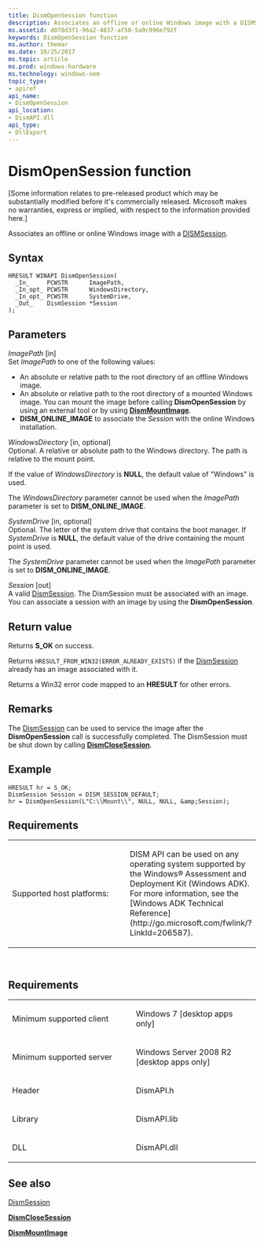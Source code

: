 ```yaml
---
title: DismOpenSession function
description: Associates an offline or online Windows image with a DISMSession.
ms.assetid: d078d3f1-96a2-4837-af50-5a9c996e792f
keywords: DismOpenSession function
ms.author: themar
ms.date: 10/25/2017
ms.topic: article
ms.prod: windows-hardware
ms.technology: windows-oem
topic_type: 
- apiref
api_name: 
- DismOpenSession
api_location: 
- DismAPI.dll
api_type: 
- DllExport
---
```


# DismOpenSession function


\[Some information relates to pre-released product which may be substantially modified before it's commercially released. Microsoft makes no warranties, express or implied, with respect to the information provided here.\]

Associates an offline or online Windows image with a [DISMSession](dismsession.md).

Syntax
---

```
HRESULT WINAPI DismOpenSession(
  _In_     PCWSTR      ImagePath,
  _In_opt_ PCWSTR      WindowsDirectory,
  _In_opt_ PCWSTR      SystemDrive,
  _Out_    DismSession *Session
);
```

Parameters
-------

*ImagePath* \[in\]  
Set *ImagePath* to one of the following values:

-   An absolute or relative path to the root directory of an offline Windows image.
-   An absolute or relative path to the root directory of a mounted Windows image. You can mount the image before calling **DismOpenSession** by using an external tool or by using [**DismMountImage**](dismmountimage-function.md).
-   **DISM\_ONLINE\_IMAGE** to associate the *Session* with the online Windows installation.

*WindowsDirectory* \[in, optional\]  
Optional. A relative or absolute path to the Windows directory. The path is relative to the mount point.

If the value of *WindowsDirectory* is **NULL**, the default value of "Windows" is used.

The *WindowsDirectory* parameter cannot be used when the *ImagePath* parameter is set to **DISM\_ONLINE\_IMAGE**.

*SystemDrive* \[in, optional\]  
Optional. The letter of the system drive that contains the boot manager. If *SystemDrive* is **NULL**, the default value of the drive containing the mount point is used.

The *SystemDrive* parameter cannot be used when the *ImagePath* parameter is set to **DISM\_ONLINE\_IMAGE**.

*Session* \[out\]  
A valid [DismSession](dismsession.md). The DismSession must be associated with an image. You can associate a session with an image by using the **DismOpenSession**.

Return value
---------

Returns **S\_OK** on success.

Returns `HRESULT_FROM_WIN32(ERROR_ALREADY_EXISTS)` if the [DismSession](dismsession.md) already has an image associated with it.

Returns a Win32 error code mapped to an **HRESULT** for other errors.

## <span id="Remarks"></span><span id="remarks"></span><span id="REMARKS"></span>Remarks


The [DismSession](dismsession.md) can be used to service the image after the **DismOpenSession** call is successfully completed. The DismSession must be shut down by calling [**DismCloseSession**](dismclosesession-function.md).

## <span id="Example"></span><span id="example"></span><span id="EXAMPLE"></span>Example


```
HRESULT hr = S_OK; 
DismSession Session = DISM_SESSION_DEFAULT;
hr = DismOpenSession(L"C:\\Mount\\", NULL, NULL, &amp;Session);
```

## <span id="Requirements"></span><span id="requirements"></span><span id="REQUIREMENTS"></span>Requirements


<table>
<colgroup>
<col width="50%" />
<col width="50%" />
</colgroup>
<tbody>
<tr class="odd">
<td><p>Supported host platforms:</p></td>
<td><p>DISM API can be used on any operating system supported by the Windows® Assessment and Deployment Kit (Windows ADK). For more information, see the [Windows ADK Technical Reference](http://go.microsoft.com/fwlink/?LinkId=206587).</p></td>
</tr>
</tbody>
</table>

 

Requirements
---------

<table>
<colgroup>
<col width="50%" />
<col width="50%" />
</colgroup>
<tbody>
<tr class="odd">
<td><p>Minimum supported client</p></td>
<td><p>Windows 7 [desktop apps only]</p></td>
</tr>
<tr class="even">
<td><p>Minimum supported server</p></td>
<td><p>Windows Server 2008 R2 [desktop apps only]</p></td>
</tr>
<tr class="odd">
<td><p>Header</p></td>
<td>DismAPI.h</td>
</tr>
<tr class="even">
<td><p>Library</p></td>
<td>DismAPI.lib</td>
</tr>
<tr class="odd">
<td><p>DLL</p></td>
<td>DismAPI.dll</td>
</tr>
</tbody>
</table>

## <span id="see_also"></span>See also


[DismSession](dismsession.md)

[**DismCloseSession**](dismclosesession-function.md)

[**DismMountImage**](dismmountimage-function.md)

 

 




